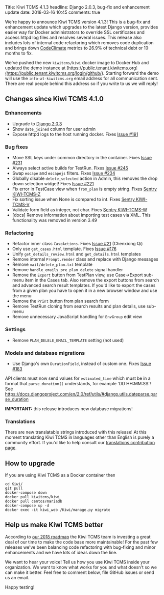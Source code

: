 Title: Kiwi TCMS 4.1.3
headline: Django 2.0.3, bug-fix and enhancement update
date: 2018-03-16 10:45
comments: true


We're happy to announce Kiwi TCMS version 4.1.3!
This is a bug-fix and enhancement update which upgrades to the latest Django
version, provides easier way for Docker administrators to override SSL certificates
and access httpd log files and resolves several issues. This release also includes
lots of internal code refactoring which removes code duplication and brings down
[CodeClimate](https://codeclimate.com/github/kiwitcms/Kiwi) metrics
to 26.9% of technical debt or 10 months to fix.

We've pushed the new `kiwitcms/kiwi` docker image to Docker Hub and updated the
demo instance at
[https://public.tenant.kiwitcms.org](https://public.tenant.kiwitcms.org/login/github/).
Starting forward the demo will use
the `info-at-kiwitcms.org` email address for all communication sent. There are real
people behind this address so if you write to us we will reply!


Changes since Kiwi TCMS 4.1.0
------------------------------

### Enhancements

- Upgrade to [Django 2.0.3](https://docs.djangoproject.com/en/2.0/releases/2.0.3/)
- Show `date_joined` column for user admin
- Expose httpd logs to the host running docker. Fixes
  [Issue #191](https://github.com/kiwitcms/Kiwi/issues/191)


### Bug fixes

- Move SSL keys under common directory in the container. Fixes
  [Issue #231](https://github.com/kiwitcms/Kiwi/issues/231)
- Always select active builds for TestRun. Fixes
  [Issue #245](https://github.com/kiwitcms/Kiwi/issues/245)
- Swap `escape` and `escapejs` filters. Fixes
  [Issue #234](https://github.com/kiwitcms/Kiwi/issues/234)
- Globally disable `delete_selected` action in Admin, this removes the
  drop down selection widget! Fixes
  [Issue #221](https://github.com/kiwitcms/Kiwi/issues/221)
- Fix error in TestCase view when `from_plan` is empty string. Fixes
  [Sentry KIWI-TCMS-Z](https://sentry.io/open-technologies-bulgaria-ltd/kiwi-tcms/issues/474369640/)
- Fix sorting issue when None is compared to int. Fixes
  [Sentry KIWI-TCMS-V](https://sentry.io/open-technologies-bulgaria-ltd/kiwi-tcms/issues/473996504/)
- Validate form field as integer, not char. Fixes
  [Sentry KIWI-TCMS-W](https://sentry.io/open-technologies-bulgaria-ltd/kiwi-tcms/issues/474058623/)
- [docs] Remove information about importing test cases via XML. This functionality
  was removed in version 3.49


### Refactoring

- Refactor inner class `CaseActions`. Fixes
  [Issue #21](https://github.com/kiwitcms/Kiwi/issues/21) (Chenxiong Qi)
- Only use `get_cases.html` template. Fixes
  [Issue #176](https://github.com/kiwitcms/Kiwi/issues/176)
- Unify `get_details_review.html` and `get_details.html` templates
- Remove internal `Prompt.render` class and replace with Django messages
- Remove `mail/delete_plan.txt` template
- Remove `handle_emails_pre_plan_delete` signal handler
- Remove the `Export` button from TestPlan view, use Case->Export sub-menu
  item in the Cases tab. Also remove the export buttons from search and advanced
  search result templates. If you'd like to export the cases from a given
  plan you have to open it in a new browser window and use the menu
- Remove the `Print` button from plan search form
- Remove TestRun cloning from search results and plan details, use sub-menu
- Remove unnecessary JavaScript handling for `EnvGroup` edit view


### Settings

- Remove `PLAN_DELELE_EMAIL_TEMPLATE` setting (not used)


### Models and database migrations

- Use Django's own `DurationField`, instead of custom one. Fixes
  [Issue #183](https://github.com/kiwitcms/Kiwi/issues/183)

API clients must now send values for `estimated_time` which must be in a
format that `parse_duration()` understands, for example 'DD HH:MM:SS'! See
<https://docs.djangoproject.com/en/2.0/ref/utils/#django.utils.dateparse.parse_duration>


**IMPORTANT:** this release introduces new database migrations!

### Translations

There are new translatable strings introduced with this release! At this moment
translating Kiwi TCMS in languages other than English is purely a
community effort. If you'd like to help consult our
[translations contribution page](http://kiwitcms.readthedocs.io/en/latest/contribution.html#translation).


How to upgrade
---------------

If you are using Kiwi TCMS as a Docker container then

    cd Kiwi/
    git pull
    docker-compose down
    docker pull kiwitcms/kiwi
    docker pull centos/mariadb
    docker-compose up -d
    docker exec -it kiwi_web /Kiwi/manage.py migrate


Help us make Kiwi TCMS better
-----------------------------

According to [our 2018 roadmap]({filename}2018-01-22-milestones.markdown) the
Kiwi TCMS team is investing a great deal of our time to make the code base more
maintainable! For the past few releases we've been balancing code refactoring
with bug-fixing and minor enhancements and we have lots of ideas down the line.

We want to hear your voice! Tell us how you use Kiwi TCMS inside your organization.
We want to know what works for you and what doesn't so we can make it better. Feel
free to comment below, file GitHub issues or send us an email.


Happy testing!
